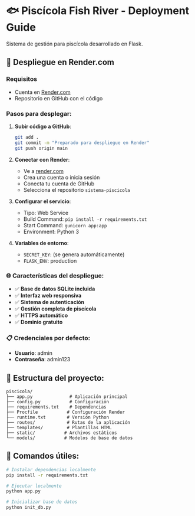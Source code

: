 # 🐟 Piscícola Fish River - Deployment Guide

Sistema de gestión para piscícola desarrollado en Flask.

## 🚀 Despliegue en Render.com

### Requisitos
- Cuenta en [Render.com](https://render.com)
- Repositorio en GitHub con el código

### Pasos para desplegar:

1. **Subir código a GitHub**:
   ```bash
   git add .
   git commit -m "Preparado para despliegue en Render"
   git push origin main
   ```

2. **Conectar con Render**:
   - Ve a [render.com](https://render.com)
   - Crea una cuenta o inicia sesión
   - Conecta tu cuenta de GitHub
   - Selecciona el repositorio `sistema-piscicola`

3. **Configurar el servicio**:
   - Tipo: Web Service
   - Build Command: `pip install -r requirements.txt`
   - Start Command: `gunicorn app:app`
   - Environment: Python 3

4. **Variables de entorno**:
   - `SECRET_KEY`: (se genera automáticamente)
   - `FLASK_ENV`: production

### 🌐 Características del despliegue:

- ✅ **Base de datos SQLite incluida**
- ✅ **Interfaz web responsiva**
- ✅ **Sistema de autenticación**
- ✅ **Gestión completa de piscícola**
- ✅ **HTTPS automático**
- ✅ **Dominio gratuito**

### 📋 Credenciales por defecto:
- **Usuario**: admin
- **Contraseña**: admin123

## 📁 Estructura del proyecto:
```
piscicola/
├── app.py              # Aplicación principal
├── config.py           # Configuración
├── requirements.txt    # Dependencias
├── Procfile           # Configuración Render
├── runtime.txt        # Versión Python
├── routes/            # Rutas de la aplicación
├── templates/         # Plantillas HTML
├── static/           # Archivos estáticos
└── models/           # Modelos de base de datos
```

## 🔧 Comandos útiles:

```bash
# Instalar dependencias localmente
pip install -r requirements.txt

# Ejecutar localmente
python app.py

# Inicializar base de datos
python init_db.py
```
